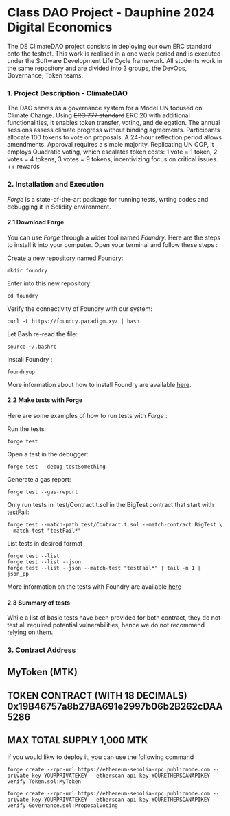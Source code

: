 
# Class DAO Project - Dauphine 2024 Digital Economics

The DE ClimateDAO project consists in deploying our own ERC standard onto the testnet. This work is realised in a one week period and is executed under the Software Development Life Cycle framework. All students work in the same repository and are divided into 3 groups, the DevOps, Governance, Token teams.


### 1. Project Description - ClimateDAO

The DAO serves as a governance system for a Model UN focused on Climate Change. Using ~~ERC 777 standard~~ ERC 20 with additional functionalities, it enables token transfer, voting, and delegation. The annual sessions assess climate progress without binding agreements. Participants allocate 100 tokens to vote on proposals. A 24-hour reflection period allows amendments. Approval requires a simple majority. Replicating UN COP, it employs Quadratic voting, which escalates token costs: 1 vote = 1 token, 2 votes = 4 tokens, 3 votes = 9 tokens, incentivizing focus on critical issues. ++ rewards

### 2. Installation and Execution

*Forge* is a state-of-the-art package for running tests, wrting codes and debugging it in Solidity environment.


#### 2.1 Download Forge
You can use *Forge* through a wider tool named *Foundry*. Here are the steps to install it into your computer. Open your terminal and follow these steps :

Create a new repository named Foundry:
```
mkdir foundry
```

Enter into this new repository:
```
cd foundry
```

Verify the connectivity of Foundry with our system:
```
curl -L https://foundry.paradigm.xyz | bash
```

Let Bash re-read the file:
```
source ~/.bashrc 
```

Install Foundry :
```
foundryup
```

More information about how to install Foundry are available [here](https://ethereum-blockchain-developer.com/2022-06-nft-truffle-hardhat-foundry/14-foundry-setup/).


#### 2.2 Make tests with Forge

Here are some examples of how to run tests with *Forge* :

Run the tests:
```
forge test
```

Open a test in the debugger:
```
forge test --debug testSomething
```

Generate a gas report:
```
forge test --gas-report
```

Only run tests in `test/Contract.t.sol in the BigTest contract that start with testFail:
```
forge test --match-path test/Contract.t.sol --match-contract BigTest \ --match-test "testFail*"
```

List tests in desired format
```
forge test --list
forge test --list --json
forge test --list --json --match-test "testFail*" | tail -n 1 | json_pp
```

More information on the tests with Foundry are available [here](https://book.getfoundry.sh/reference/forge/forge-test)

#### 2.3 Summary of tests
While a list of basic tests have been provided for both contract, they do not test all required potential vulnerabilities, hence we do not recommend relying on them.

### 3. Contract Address
## MyToken (MTK) 
## TOKEN CONTRACT (WITH 18 DECIMALS) 0x19B46757a8b27BA691e2997b06b2B262cDAA5286
## MAX TOTAL SUPPLY 1,000 MTK

If you would likw to deploy it, you can use the following command

```
forge create --rpc-url https://ethereum-sepolia-rpc.publicnode.com --private-key YOURPRIVATEKEY --etherscan-api-key YOURETHERSCANAPIKEY --verify Token.sol:MyToken 

forge create --rpc-url https://ethereum-sepolia-rpc.publicnode.com --private-key YOURPRIVATEKEY --etherscan-api-key YOURETHERSCANAPIKEY --verify Governance.sol:ProposalVoting 
```
